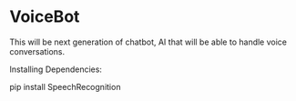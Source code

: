 # VoiceBot
This will be next generation of chatbot, AI that will be able to handle voice conversations. 


Installing Dependencies:

pip install SpeechRecognition

